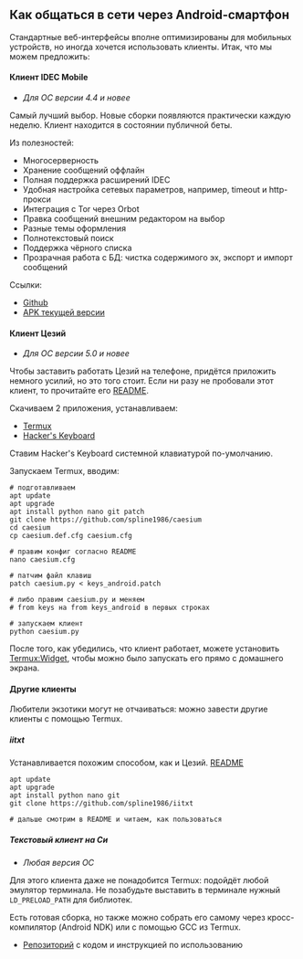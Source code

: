 ## Как общаться в сети через Android-смартфон

Стандартные веб-интерфейсы вполне оптимизированы для мобильных устройств, но иногда хочется использовать клиенты. Итак, что мы можем предложить:

#### Клиент IDEC Mobile
* *Для ОС версии 4.4 и новее*

Самый лучший выбор. Новые сборки появляются практически каждую неделю. Клиент находится в состоянии публичной беты.

Из полезностей:

* Многосерверность
* Хранение сообщений оффлайн
* Полная поддержка расширений IDEC
* Удобная настройка сетевых параметров, например, timeout и http-прокси
* Интеграция с Tor через Orbot
* Правка сообщений внешним редактором на выбор
* Разные темы оформления
* Полнотекстовый поиск
* Поддержка чёрного списка
* Прозрачная работа с БД: чистка содержимого эх, экспорт и импорт сообщений

Ссылки:

* [Github](https://github.com/idec-net/idec-mobile)
* [APK текущей версии](https://ii-net.tk/ii/files/app-debug.apk)

#### Клиент Цезий
* *Для ОС версии 5.0 и новее*

Чтобы заставить работать Цезий на телефоне, придётся приложить немного усилий, но это того стоит. Если ни разу не пробовали этот клиент, то прочитайте его [README](https://github.com/spline1986/caesium/blob/master/README.md).

Скачиваем 2 приложения, устанавливаем:

* [Termux](https://f-droid.org/repository/browse/?fdid=com.termux)
* [Hacker's Keyboard](https://f-droid.org/repository/browse/?fdid=org.pocketworkstation.pckeyboard)

Ставим Hacker's Keyboard системной клавиатурой по-умолчанию.

Запускаем Termux, вводим:

```
# подготавливаем
apt update
apt upgrade
apt install python nano git patch
git clone https://github.com/spline1986/caesium
cd caesium
cp caesium.def.cfg caesium.cfg

# правим конфиг согласно README
nano caesium.cfg

# патчим файл клавиш
patch caesium.py < keys_android.patch

# либо правим caesium.py и меняем
# from keys на from keys_android в первых строках

# запускаем клиент
python caesium.py
```

После того, как убедились, что клиент работает, можете установить [Termux:Widget](https://f-droid.org/repo/com.termux.widget_3.apk), чтобы можно было запускать его прямо с домашнего экрана.

#### Другие клиенты

Любители экзотики могут не отчаиваться: можно завести другие клиенты с помощью Termux.

##### iitxt

Устанавливается похожим способом, как и Цезий. [README](https://github.com/spline1986/iitxt/blob/master/README)

```
apt update
apt upgrade
apt install python nano git
git clone https://github.com/spline1986/iitxt

# дальше смотрим в README и читаем, как пользоваться
```

##### Текстовый клиент на Си
* *Любая версия ОС*

Для этого клиента даже не понадобится Termux: подойдёт любой эмулятор терминала. Не позабудьте выставить в терминале нужный `LD_PRELOAD_PATH` для библиотек.

Есть готовая сборка, но также можно собрать его самому через кросс-компилятор (Android NDK) или с помощью GCC из Termux.

* [Репозиторий](https://github.com/idec-net/iitxt-c) с кодом и инструкцией по использованию
